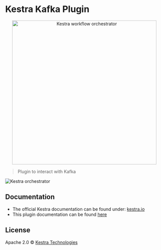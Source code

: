 # Kestra Kafka Plugin

<p align="center">
  <a href="https://kestra.io">
    <img width="460" src="https://kestra.io/logo.svg"  alt="Kestra workflow orchestrator" />
  </a>
</p>

> Plugin to interact with Kafka

![Kestra orchestrator](https://kestra.io/ui.gif)


## Documentation
* The official Kestra documentation can be found under: [kestra.io](https://kestra.io)
* This plugin documentation can be found [here](https://kestra.io/plugins/plugin-kafka/)

## License
Apache 2.0 © [Kestra Technologies](https://kestra.io)

